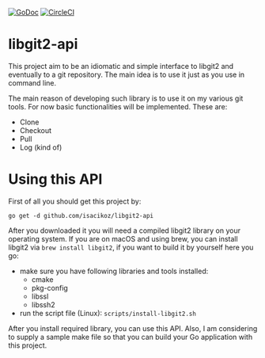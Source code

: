 [![GoDoc](https://godoc.org/github.com/isacikgoz/libgit2-api?status.svg)](https://godoc.org/github.com/isacikgoz/libgit2-api) [![CircleCI](https://img.shields.io/circleci/build/github/isacikgoz/libgit2-api.svg)](https://circleci.com/gh/isacikgoz/libgit2-api/tree/master)

# libgit2-api

This project aim to be an idiomatic and simple interface to libgit2 and eventually to a git repository. The main idea is to use it just as you use in command line.

The main reason of developing such library is to use it on my various git tools. For now basic functionalities will be implemented. These are:

- Clone
- Checkout
- Pull
- Log (kind of)

# Using this API

First of all you should get this project by:

`go get -d github.com/isacikoz/libgit2-api`

After you downloaded it you will need a compiled libgit2 library on your operating system. If you are on macOS and using brew, you can install libgit2 via `brew install libgit2`, if you want to build it by yourself here you go:
- make sure you have following libraries and tools installed:
  - cmake
  - pkg-config
  - libssl
  - libssh2
- run the script file (Linux): `scripts/install-libgit2.sh`

After you install required library, you can use this API. Also, I am considering to supply a sample make file so that you can build your Go application with this project.
